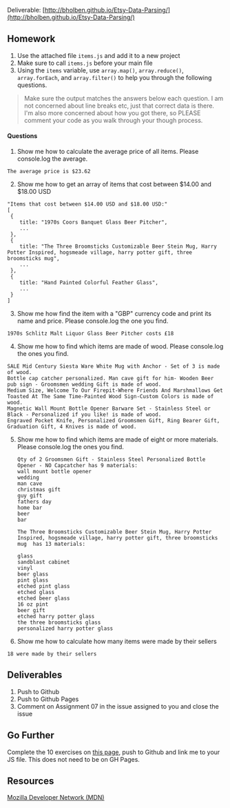 Deliverable: [http://bholben.github.io/Etsy-Data-Parsing/](http://bholben.github.io/Etsy-Data-Parsing/)

## Homework

1. Use the attached file `items.js` and add it to a new project
2. Make sure to call `items.js` before your main file
3. Using the `items` variable, use `array.map()`, `array.reduce()`, `array.forEach`, and `array.filter()` to help you through the following questions.

> Make sure the output matches the answers below each question. I am not concerned about line breaks etc, just that correct data is there. I'm also more concerned about how you got there, so PLEASE comment your code as you walk through your though process.

#### Questions

1. Show me how to calculate the average price of all items. Please console.log the average.

  ```
  The average price is $23.62
  ```

2. Show me how to get an array of items that cost between $14.00 and $18.00 USD

  ```
  "Items that cost between $14.00 USD and $18.00 USD:"
  [
   {
      title: "1970s Coors Banquet Glass Beer Pitcher",
      ...
   },
   {
      title: "The Three Broomsticks Customizable Beer Stein Mug, Harry Potter Inspired, hogsmeade village, harry potter gift, three broomsticks mug",
      ...
   },
   {
      title: "Hand Painted Colorful Feather Glass",
      ...
   }
  ]
  ```

3. Show me how find the item with a "GBP" currency code and print its name and price. Please console.log the one you find.

  ```
  1970s Schlitz Malt Liquor Glass Beer Pitcher costs £18
  ```

4. Show me how to find which items are made of wood. Please console.log the ones you find.

  ```
  SALE Mid Century Siesta Ware White Mug with Anchor - Set of 3 is made of wood.
  Bottle cap catcher personalized. Man cave gift for him- Wooden Beer pub sign - Groomsmen wedding Gift is made of wood.
  Medium Size, Welcome To Our Firepit-Where Friends And Marshmallows Get Toasted At The Same Time-Painted Wood Sign-Custom Colors is made of wood.
  Magnetic Wall Mount Bottle Opener Barware Set - Stainless Steel or Black - Personalized if you like! is made of wood.
  Engraved Pocket Knife, Personalized Groomsmen Gift, Ring Bearer Gift, Graduation Gift, 4 Knives is made of wood.
  ```

5. Show me how to find which items are made of eight or more materials. Please console.log the ones you find.

	```
	Qty of 2 Groomsmen Gift - Stainless Steel Personalized Bottle Opener - NO Capcatcher has 9 materials:
	wall mount bottle opener
	wedding
	man cave
	christmas gift
	guy gift
	fathers day
	home bar
	beer
	bar

	The Three Broomsticks Customizable Beer Stein Mug, Harry Potter  Inspired, hogsmeade village, harry potter gift, three broomsticks mug  has 13 materials:

	glass
	sandblast cabinet
	vinyl
	beer glass
	pint glass
	etched pint glass
	etched glass
	etched beer glass
	16 oz pint
	beer gift
	etched harry potter glass
	the three broomsticks glass
	personalized harry potter glass
	```

6. Show me how to calculate how many items were made by their sellers
  ```
  18 were made by their sellers
  ```

## Deliverables

1. Push to Github
2. Push to Github Pages
3. Comment on Assignment 07 in the issue assigned to you and close the issue


## Go Further

Complete the 10 exercises on [this page](http://www.ling.gu.se/~lager/teaching/dialogue_systems%20II/labs/javascript.html), push to Github and link me to your JS file. This does not need to be on GH Pages.


## Resources

[Mozilla Developer Network (MDN)](https://developer.mozilla.org/en-US/docs/Web/JavaScript)
